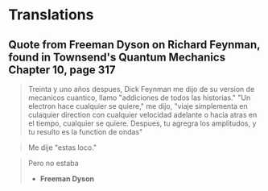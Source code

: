 # Translations

## Quote from Freeman Dyson on Richard Feynman, found in Townsend's Quantum Mechanics Chapter 10, page 317

> Treinta y uno años despues, Dick Feynman me dijo de su version de mecanicos cuantico, llamo "addiciones de todos las historias." "Un electron hace cualquier se quiere," me dijo, "viaje simplementa en culaquier direction con cualquier velocidad adelante o hacia atras en el tiempo, cualquier se quiere. Despues, tu agregra los amplitudos, y tu resulto es la function de ondas"

> Me dije "estas loco."

> Pero no estaba
> - **Freeman Dyson**
